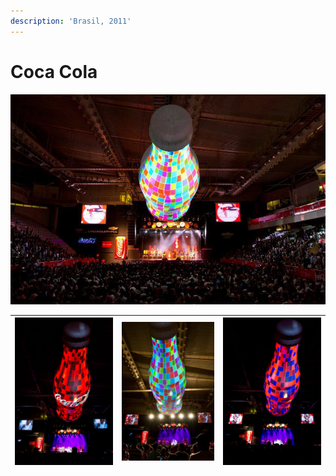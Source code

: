 ```yaml
---
description: 'Brasil, 2011'
---
```


# Coca Cola

![](../../../.gitbook/assets/mf-2011-xx-br-cocacola-chevrolet-hall-02.jpeg)

| ![](../../../.gitbook/assets/mf-2011-xx-br-cocacola-chevrolet-hall-01.jpeg) | ![](../../../.gitbook/assets/mf-2011-xx-br-cocacola-chevrolet-hall-04.jpeg) | ![](../../../.gitbook/assets/mf-2011-xx-br-cocacola-chevrolet-hall-03.jpeg) |
| :--- | :--- | :--- |


